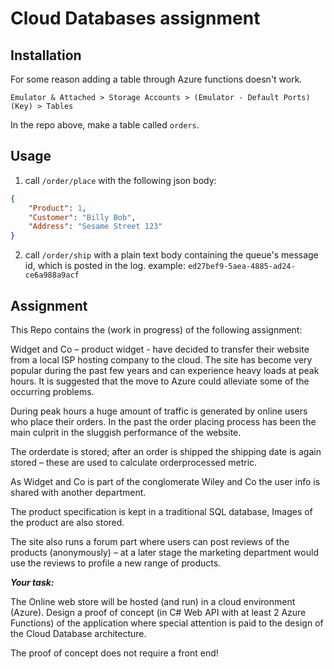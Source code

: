 # Cloud Databases assignment

## Installation

For some reason adding a table through Azure functions doesn't work.

`Emulator & Attached > Storage Accounts > (Emulator - Default Ports) (Key) > Tables`

In the repo above, make a table called `orders`.

## Usage

1. call `/order/place` with the following json body:
```json
{
	"Product": 1,
	"Customer": "Billy Bob",
	"Address": "Sesame Street 123"
}
```
2. call `/order/ship` with a plain text body containing the queue's message id, which is posted in the log.
example: `ed27bef9-5aea-4885-ad24-ce6a988a9acf`

## Assignment

This Repo contains the (work in progress) of the following assignment:

Widget and Co – product widget - have decided to transfer their website from a local ISP hosting company to the cloud. The site has become very popular during the past few years and can experience heavy loads at peak hours. It is suggested that the move to Azure could alleviate some of the occurring problems.

During peak hours a huge amount of traffic is generated by online users who place their orders. In the past the order placing process has been the main culprit in the sluggish performance of the website. 

The orderdate is stored; after an order is shipped the shipping date is again stored – these are used to calculate orderprocessed metric. 

As Widget and Co is part of the conglomerate Wiley and Co the user info is shared with another department.

The product specification is kept in a traditional SQL database, Images of the product are also stored. 

The site also runs a forum part where users can post reviews of the products (anonymously) – at a later stage the marketing department would use the reviews to profile a new range of products. 

_**Your task:**_

The Online web store will be hosted (and run) in a cloud environment (Azure). Design a proof of concept (in C# Web API with at least 2 Azure Functions) of the application where special attention is paid to the design of the Cloud Database architecture. 

The proof of concept does not require a front end!
